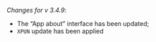_Changes for v 3.4.9_:
- The “App about” interface has been updated;
- `XPUN` update has been applied
